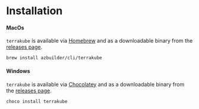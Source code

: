 # Installation

#### MacOs

`terrakube` is available via [Homebrew](https://brew.sh/) and as a downloadable binary from the [releases page](https://github.com/AzBuilder/terrakube-cli/releases).

```text
brew install azbuilder/cli/terrakube
```

#### Windows

`terrakube` is available via [Chocolatey](https://chocolatey.org/) and as a downloadable binary from the [releases page](https://github.com/AzBuilder/terrakube-cli/releases).

```text
choco install terrakube
```

